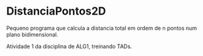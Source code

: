# DistanciaPontos2D
Pequeno programa que calcula a distancia total em ordem de n pontos num plano bidimensional. 

Atividade 1 da disciplina de ALG1, treinando TADs.
